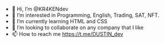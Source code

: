 - 👋 Hi, I’m @KR4KENdev
- 👀 I’m interested in Programming, English, Trading, SAT, NFT.
- 🌱 I’m currently learning HTML and CSS
- 💞️ I’m looking to collaborate on any company that I like
- 📫 How to reach me https://t.me/DUSTIN_dev

<!---
KR4KENdev/KR4KENdev is a ✨ special ✨ repository because its `README.md` (this file) appears on your GitHub profile.
You can click the Preview link to take a look at your changes.
--->
